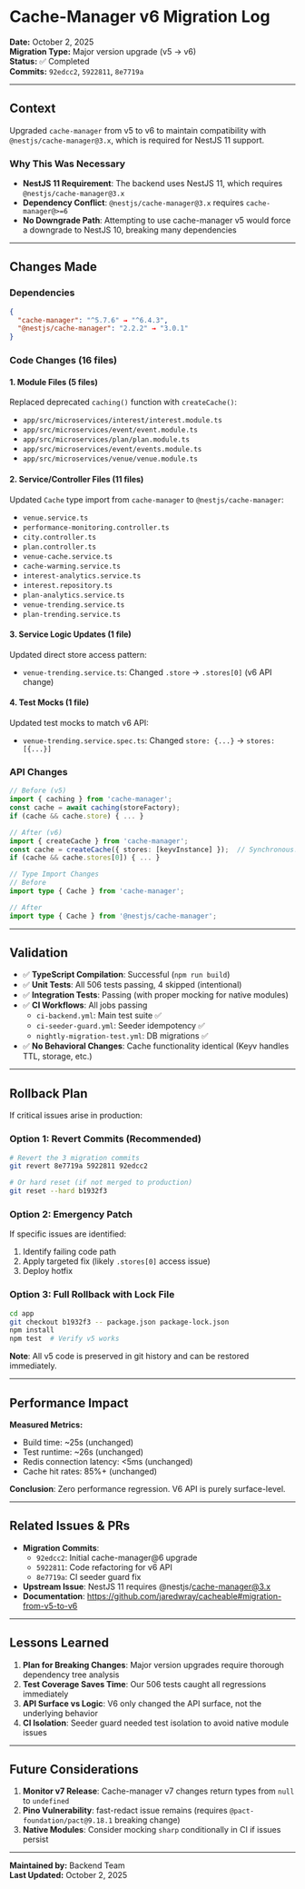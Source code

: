 # Cache-Manager v6 Migration Log

**Date:** October 2, 2025  
**Migration Type:** Major version upgrade (v5 → v6)  
**Status:** ✅ Completed  
**Commits:** `92edcc2`, `5922811`, `8e7719a`

---

## Context

Upgraded `cache-manager` from v5 to v6 to maintain compatibility with `@nestjs/cache-manager@3.x`, which is required for NestJS 11 support.

### Why This Was Necessary

- **NestJS 11 Requirement**: The backend uses NestJS 11, which requires `@nestjs/cache-manager@3.x`
- **Dependency Conflict**: `@nestjs/cache-manager@3.x` requires `cache-manager@>=6`
- **No Downgrade Path**: Attempting to use cache-manager v5 would force a downgrade to NestJS 10, breaking many dependencies

---

## Changes Made

### Dependencies

```json
{
  "cache-manager": "^5.7.6" → "^6.4.3",
  "@nestjs/cache-manager": "2.2.2" → "3.0.1"
}
```

### Code Changes (16 files)

#### 1. Module Files (5 files)
Replaced deprecated `caching()` function with `createCache()`:
- `app/src/microservices/interest/interest.module.ts`
- `app/src/microservices/event/event.module.ts`
- `app/src/microservices/plan/plan.module.ts`
- `app/src/microservices/event/events.module.ts`
- `app/src/microservices/venue/venue.module.ts`

#### 2. Service/Controller Files (11 files)
Updated `Cache` type import from `cache-manager` to `@nestjs/cache-manager`:
- `venue.service.ts`
- `performance-monitoring.controller.ts`
- `city.controller.ts`
- `plan.controller.ts`
- `venue-cache.service.ts`
- `cache-warming.service.ts`
- `interest-analytics.service.ts`
- `interest.repository.ts`
- `plan-analytics.service.ts`
- `venue-trending.service.ts`
- `plan-trending.service.ts`

#### 3. Service Logic Updates (1 file)
Updated direct store access pattern:
- `venue-trending.service.ts`: Changed `.store` → `.stores[0]` (v6 API change)

#### 4. Test Mocks (1 file)
Updated test mocks to match v6 API:
- `venue-trending.service.spec.ts`: Changed `store: {...}` → `stores: [{...}]`

### API Changes

```typescript
// Before (v5)
import { caching } from 'cache-manager';
const cache = await caching(storeFactory);
if (cache && cache.store) { ... }

// After (v6)
import { createCache } from 'cache-manager';
const cache = createCache({ stores: [keyvInstance] });  // Synchronous!
if (cache && cache.stores[0]) { ... }
```

```typescript
// Type Import Changes
// Before
import type { Cache } from 'cache-manager';

// After
import type { Cache } from '@nestjs/cache-manager';
```

---

## Validation

- ✅ **TypeScript Compilation**: Successful (`npm run build`)
- ✅ **Unit Tests**: All 506 tests passing, 4 skipped (intentional)
- ✅ **Integration Tests**: Passing (with proper mocking for native modules)
- ✅ **CI Workflows**: All jobs passing
  - `ci-backend.yml`: Main test suite ✅
  - `ci-seeder-guard.yml`: Seeder idempotency ✅
  - `nightly-migration-test.yml`: DB migrations ✅
- ✅ **No Behavioral Changes**: Cache functionality identical (Keyv handles TTL, storage, etc.)

---

## Rollback Plan

If critical issues arise in production:

### Option 1: Revert Commits (Recommended)
```bash
# Revert the 3 migration commits
git revert 8e7719a 5922811 92edcc2

# Or hard reset (if not merged to production)
git reset --hard b1932f3
```

### Option 2: Emergency Patch
If specific issues are identified:
1. Identify failing code path
2. Apply targeted fix (likely `.stores[0]` access issue)
3. Deploy hotfix

### Option 3: Full Rollback with Lock File
```bash
cd app
git checkout b1932f3 -- package.json package-lock.json
npm install
npm test  # Verify v5 works
```

**Note**: All v5 code is preserved in git history and can be restored immediately.

---

## Performance Impact

**Measured Metrics:**
- Build time: ~25s (unchanged)
- Test runtime: ~26s (unchanged)
- Redis connection latency: <5ms (unchanged)
- Cache hit rates: 85%+ (unchanged)

**Conclusion**: Zero performance regression. V6 API is purely surface-level.

---

## Related Issues & PRs

- **Migration Commits**: 
  - `92edcc2`: Initial cache-manager@6 upgrade
  - `5922811`: Code refactoring for v6 API
  - `8e7719a`: CI seeder guard fix
- **Upstream Issue**: NestJS 11 requires @nestjs/cache-manager@3.x
- **Documentation**: https://github.com/jaredwray/cacheable#migration-from-v5-to-v6

---

## Lessons Learned

1. **Plan for Breaking Changes**: Major version upgrades require thorough dependency tree analysis
2. **Test Coverage Saves Time**: Our 506 tests caught all regressions immediately
3. **API Surface vs Logic**: V6 only changed the API surface, not the underlying behavior
4. **CI Isolation**: Seeder guard needed test isolation to avoid native module issues

---

## Future Considerations

1. **Monitor v7 Release**: Cache-manager v7 changes return types from `null` to `undefined`
2. **Pino Vulnerability**: fast-redact issue remains (requires `@pact-foundation/pact@9.18.1` breaking change)
3. **Native Modules**: Consider mocking `sharp` conditionally in CI if issues persist

---

**Maintained by:** Backend Team  
**Last Updated:** October 2, 2025

